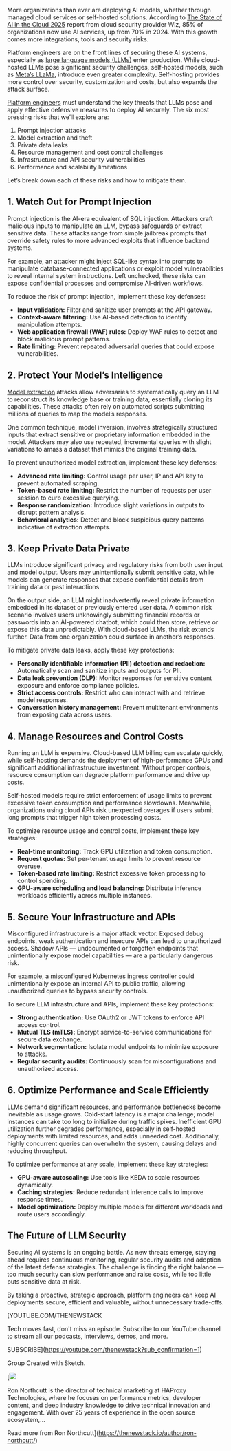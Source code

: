 More organizations than ever are deploying AI models, whether through managed cloud services or self-hosted solutions. According to [The State of AI in the Cloud 2025](https://www.wiz.io/reports/the-state-of-ai-in-the-cloud-2025) report from cloud security provider Wiz, 85% of organizations now use AI services, up from 70% in 2024. With this growth comes more integrations, tools and security risks.

Platform engineers are on the front lines of securing these AI systems, especially as [large language models (LLMs)](https://roadmap.sh/guides/introduction-to-llms) enter production. While cloud-hosted LLMs pose significant security challenges, self-hosted models, such as [Meta’s LLaMa](https://thenewstack.io/why-open-source-developers-are-using-llama-metas-ai-model/), introduce even greater complexity. Self-hosting provides more control over security, customization and costs, but also expands the attack surface.

[Platform engineers](https://thenewstack.io/platform-engineering/) must understand the key threats that LLMs pose and apply effective defensive measures to deploy AI securely. The six most pressing risks that we’ll explore are:

1. Prompt injection attacks
2. Model extraction and theft
3. Private data leaks
4. Resource management and cost control challenges
5. Infrastructure and API security vulnerabilities
6. Performance and scalability limitations

Let’s break down each of these risks and how to mitigate them.

## 1. Watch Out for Prompt Injection

Prompt injection is the AI-era equivalent of SQL injection. Attackers craft malicious inputs to manipulate an LLM, bypass safeguards or extract sensitive data. These attacks range from simple jailbreak prompts that override safety rules to more advanced exploits that influence backend systems.

For example, an attacker might inject SQL-like syntax into prompts to manipulate database-connected applications or exploit model vulnerabilities to reveal internal system instructions. Left unchecked, these risks can expose confidential processes and compromise AI-driven workflows.

To reduce the risk of prompt injection, implement these key defenses:

* **Input validation:** Filter and sanitize user prompts at the API gateway.
* **Context-aware filtering:** Use AI-based detection to identify manipulation attempts.
* **Web application firewall (WAF) rules:** Deploy WAF rules to detect and block malicious prompt patterns.
* **Rate limiting:** Prevent repeated adversarial queries that could expose vulnerabilities.

## 2. Protect Your Model’s Intelligence

[Model extraction](https://thenewstack.io/microsoft-machine-learning-models-can-be-easily-reverse-engineered/) attacks allow adversaries to systematically query an LLM to reconstruct its knowledge base or training data, essentially cloning its capabilities. These attacks often rely on automated scripts submitting millions of queries to map the model’s responses.

One common technique, model inversion, involves strategically structured inputs that extract sensitive or proprietary information embedded in the model. Attackers may also use repeated, incremental queries with slight variations to amass a dataset that mimics the original training data.

To prevent unauthorized model extraction, implement these key defenses:

* **Advanced rate limiting:** Control usage per user, IP and API key to prevent automated scraping.
* **Token-based rate limiting:** Restrict the number of requests per user session to curb excessive querying.
* **Response randomization:** Introduce slight variations in outputs to disrupt pattern analysis.
* **Behavioral analytics:** Detect and block suspicious query patterns indicative of extraction attempts.

## 3. Keep Private Data Private

LLMs introduce significant privacy and regulatory risks from both user input and model output. Users may unintentionally submit sensitive data, while models can generate responses that expose confidential details from training data or past interactions.

On the output side, an LLM might inadvertently reveal private information embedded in its dataset or previously entered user data. A common risk scenario involves users unknowingly submitting financial records or passwords into an AI-powered chatbot, which could then store, retrieve or expose this data unpredictably. With cloud-based LLMs, the risk extends further. Data from one organization could surface in another’s responses.

To mitigate private data leaks, apply these key protections:

* **Personally identifiable information (PII) detection and redaction:** Automatically scan and sanitize inputs and outputs for PII.
* **Data leak prevention (DLP):** Monitor responses for sensitive content exposure and enforce compliance policies.
* **Strict access controls:** Restrict who can interact with and retrieve model responses.
* **Conversation history management:** Prevent multitenant environments from exposing data across users.

## 4. Manage Resources and Control Costs

Running an LLM is expensive. Cloud-based LLM billing can escalate quickly, while self-hosting demands the deployment of high-performance GPUs and significant additional infrastructure investment. Without proper controls, resource consumption can degrade platform performance and drive up costs.

Self-hosted models require strict enforcement of usage limits to prevent excessive token consumption and performance slowdowns. Meanwhile, organizations using cloud APIs risk unexpected overages if users submit long prompts that trigger high token processing costs.

To optimize resource usage and control costs, implement these key strategies:

* **Real-time monitoring:** Track GPU utilization and token consumption.
* **Request quotas:** Set per-tenant usage limits to prevent resource overuse.
* **Token-based rate limiting:** Restrict excessive token processing to control spending.
* **GPU-aware scheduling and load balancing:** Distribute inference workloads efficiently across multiple instances.

## 5. Secure Your Infrastructure and APIs

Misconfigured infrastructure is a major attack vector. Exposed debug endpoints, weak authentication and insecure APIs can lead to unauthorized access. Shadow APIs — undocumented or forgotten endpoints that unintentionally expose model capabilities — are a particularly dangerous risk.

For example, a misconfigured Kubernetes ingress controller could unintentionally expose an internal API to public traffic, allowing unauthorized queries to bypass security controls.

To secure LLM infrastructure and APIs, implement these key protections:

* **Strong authentication:** Use OAuth2 or JWT tokens to enforce API access control.
* **Mutual TLS (mTLS):** Encrypt service-to-service communications for secure data exchange.
* **Network segmentation:** Isolate model endpoints to minimize exposure to attacks.
* **Regular security audits:** Continuously scan for misconfigurations and unauthorized access.

## 6. Optimize Performance and Scale Efficiently

LLMs demand significant resources, and performance bottlenecks become inevitable as usage grows. Cold-start latency is a major challenge; model instances can take too long to initialize during traffic spikes. Inefficient GPU utilization further degrades performance, especially in self-hosted deployments with limited resources, and adds unneeded cost. Additionally, highly concurrent queries can overwhelm the system, causing delays and reducing throughput.

To optimize performance at any scale, implement these key strategies:

* **GPU-aware autoscaling:** Use tools like KEDA to scale resources dynamically.
* **Caching strategies:** Reduce redundant inference calls to improve response times.
* **Model optimization:** Deploy multiple models for different workloads and route users accordingly.

## The Future of LLM Security

Securing AI systems is an ongoing battle. As new threats emerge, staying ahead requires continuous monitoring, regular security audits and adoption of the latest defense strategies. The challenge is finding the right balance — too much security can slow performance and raise costs, while too little puts sensitive data at risk.

By taking a proactive, strategic approach, platform engineers can keep AI deployments secure, efficient and valuable, without unnecessary trade-offs.

[YOUTUBE.COM/THENEWSTACK

Tech moves fast, don't miss an episode. Subscribe to our YouTube
channel to stream all our podcasts, interviews, demos, and more.

SUBSCRIBE](https://youtube.com/thenewstack?sub_confirmation=1)

Group
Created with Sketch.

[![](https://thenewstack.io/wp-content/uploads/2025/02/b9306f49-cropped-10957b1b-screenshot-2025-02-21-at-7.53.08%E2%80%AFam-600x600.png)

Ron Northcutt is the director of technical marketing at HAProxy Technologies, where he focuses on performance metrics, developer content, and deep industry knowledge to drive technical innovation and engagement. With over 25 years of experience in the open source ecosystem,...

Read more from Ron Northcutt](https://thenewstack.io/author/ron-northcutt/)